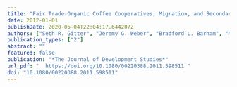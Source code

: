```yaml
---
title: "Fair Trade-Organic Coffee Cooperatives, Migration, and Secondary Schooling in Southern Mexico"
date: 2012-01-01
publishDate: 2020-05-04T22:04:17.644207Z
authors: ["Seth R. Gitter", "Jeremy G. Weber", "Bradford L. Barham", "Mercedez Callenes", "Jessa Lewis Valentine"]
publication_types: ["2"]
abstract: ""
featured: false
publication: "*The Journal of Development Studies*"
url_pdf: "  https://doi.org/10.1080/00220388.2011.598511 "
doi: "10.1080/00220388.2011.598511"
---
```


